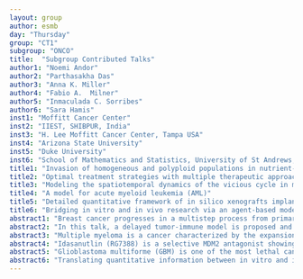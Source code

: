 ```yaml
---
layout: group
author: esmb
day: "Thursday"
group: "CT1"
subgroup: "ONCO"
title:  "Subgroup Contributed Talks"
author1: "Noemi Andor"
author2: "Parthasakha Das"
author3: "Anna K. Miller"
author4: "Fabio	A.	Milner"
author5: "Inmaculada C. Sorribes"
author6: "Sara Hamis"
inst1: "Moffitt Cancer Center"
inst2: "IIEST, SHIBPUR, India"
inst3: "H. Lee Moffitt Cancer Center, Tampa USA"
inst4: "Arizona State University"
inst5: "Duke University"
inst6: "School of Mathematics and Statistics, University of St Andrews, St Andrews KY16 9SS, Scotland"
title1: "Invasion of homogeneous and polyploid populations in nutrient-limiting environments?"
title2: "Optimal treatment strategies with multiple therapeutic approach  in Cancer remission: A  model based study"
title3: "Modeling the spatiotemporal dynamics of the vicious cycle in multiple myeloma"
title4: "A model for acute myeloid leukemia (AML)"
title5: "Detailed quantitative framework of in silico xenografts implanted with high-grade gliomas reveals novel dosage schedule of several chemotherapeutic agents"
title6: "Bridging in vitro and in vivo research via an agent-based modelling approach"
abstract1: "Breast cancer progresses in a multistep process from primary tumor growth and stroma invasion to metastasis. Progression is accompanied by a switch to an invasive cell phenotype. Nutrient-limiting environments promote chemotaxis with aggressive morphologies characteristic of invasion. It is unknown how co-existing cells differ in their response to nutrient limitations and how this impacts invasion of the metapopulation as a whole. We integrate mathematical modeling with microenvironmental perturbation-data to investigate invasion in nutrient-limiting environments inhabited by one or two cancer cell subpopulations. Hereby, subpopulations are defined by their energy efficiency and chemotactic ability. We estimate the invasion-distance traveled by a homogeneous population. For heterogeneous populations, our results suggest that an imbalance between nutrient efficacy and chemotactic superiority accelerates invasion. Such imbalance will spatially segregate the two populations and only one type will dominate at the invasion front. Only if these two phenotypes are balanced do the two subpopulations compete for the same space, which decelerates invasion. We investigate ploidy as a candidate biomarker of this phenotypic heterogeneity to discern circumstances when inhibiting chemotaxis amplifies internal competition and decelerates tumor progression, from circumstances that render clinical consequences of chemotactic inhibition unfavorable."
abstract2: "In this talk, a delayed tumor-immune model is proposed and analyzed in the presence of a multi-therapeutic drug. Local dynamics of drug-free steady states are studied and Hopf-bifurcation is observed with delay bifurcation parameter. By formulating a quadratic control based functional, an optimal control problem is constructed with treatments as control variables. The formulation of the functional is aimed at minimizing the proliferation rate of tumor cells and the detrimental effects of injected drugs. Additionally, maximizing the effector cells and maintaining an attributed level of normal cells are also a priority. By applying Pontryagin’s maximum principle, the sufficient and necessary conditions of optimality system are established. The sensitivity analysis of cost functional is performed with different combinations of control variables. The cost-effectiveness analysis is carried out to determine the most cost-effective strategy. The numerical results verify analytical findings and demonstrate that a multi-therapeutic treatment protocol can alleviate tumor burden within a few months of drug administration."
abstract3: "Multiple myeloma is a cancer characterized by the expansion of plasma cells in the bone marrow and causes bone pain in over 80% of patients. Bone pain occurs as a result of the interaction between myeloma cells and the trabecular bone microenvironment. Bone is a highly dynamic tissue that is maintained in homeostasis through a balance between bone resorption and bone formation. Multiple myeloma tips the balance in favor of bone resorption, creating a “vicious cycle” in which growth factors released by bone resorption leads to increased survival of multiple myeloma cells, which in turn results in more bone destruction. Multiple myeloma is treatable but largely incurable due to the failure of treatment to completely eradicate the disease. Because the interactions between multiple myeloma and the bone microenvironment contribute to the progression of the disease, it is essential to understand the spatiotemporal dynamics of the vicious cycle to improve treatment response. To explore these dynamics, we developed a hybrid agent-based model that is integrated with published data and data generated by the Lynch lab.  We simulate the progression of myeloma growth and bone disease, starting from normal bone remodeling dynamics. To test the assumptions of the normal bone model, we perturb model parameters and show that the model is consistent with data from similar in-vivo experiments. We discuss which model assumptions and parameters are necessary to drive the vicious cycle and capture the data from an in-vivo model of multiple myeloma. This computational model provides a foundation to explore how spatiotemporal dynamics between multiple myeloma and bone microenvironment contribute to drug resistance and tumor growth which ultimately has the potential to help improve treatment strategies."
abstract4: "Idasanutlin (RG7388) is a selective MDM2 antagonist showing promising responses in phase 1 studies of relapsed AML. The drug is presently undergoing Phase I and II clinical trials. RG7388 was generally well tolerated, with GI toxicity being the most commonly reported adverse event. In laboratory cultures of MOLM-13 wild type cells it was observed that using increasing dosages of RG7388 led, within 3 months, to a complete replacement of wild type (drug-sensitive) cells by mutant (drug-resistant) cells. We propose a model for the growth of the two strains of cells in such cultures that is designed to elucidate whether the replacement is due to the  RG7388 selecting for  mutant type cells or rather generating the mutants the TP53 mutant clones."
abstract5: "Glioblastoma multiforme (GBM) is one of the most lethal cancers, with a 5-year survival rate below 25%. GBM-associated death rates remain high, in part because the last few decades have produced only modest advances in treatment. Consequently, the standard therapy for GBM remains palliative, rather than curative, and patients ultimately die from this disease. Chemotherapy has proven to be effective against cancers in general; however, in the case of brain tumors, it has failed to produce sustained remission. Developed in collaboration with experimentalists we present a quantitative framework that captures the specific pharmacokinetics and pharmacodynamics of three different chemotherapeutic agents: temozolomide, Avastin, and vincristine. The effect of these drugs is incorporated into a simple tumor growth model and parametrized using clinical data. The resulting models are used to virtually simulate novel dosage schedules for these drugs and predict their potential in improving survival times."
abstract6: "Translating quantitative information between in vitro and in vivo research remains a scientifically and financially challenging step in preclinical drug development processes. However, well-developed in silico tools can be used to facilitate this in vitro to in vivo translation, and we here propose using an agent-based model to bridge the gap between in vitro and in vivo research. In order to capture the multi-scale nature of cancer, when simulating cancer growth and treatment re- sponses, we use a multi-scale, agent-based model that links individual cell behaviour with the macroscopic behaviour of cell organisation and the microenvironment. We highlight how agent-based models, that are currently underutilised in pharmaceutical contexts, can be used in preclinical drug development and in finding optimal treatment schedules. In pursuit of hindering the onset of drug resistance in melanoma, we investigate various targeted drug dosing regimens in silico."
---
```




